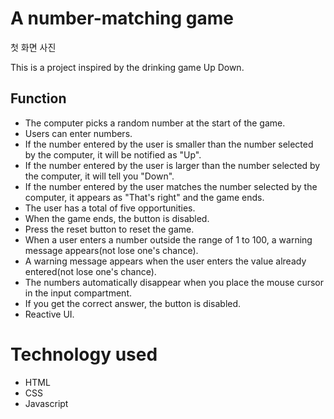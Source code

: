 # A number-matching game

첫 화면 사진<br>

This is a project inspired by the drinking game Up Down.


## Function
- The computer picks a random number at the start of the game.<br>
- Users can enter numbers.<br>
- If the number entered by the user is smaller than the number selected by the computer, it will be notified as "Up".<br>
- If the number entered by the user is larger than the number selected by the computer, it will tell you "Down".<br>
- If the number entered by the user matches the number selected by the computer, it appears as "That's right" and the game ends.<br>
- The user has a total of five opportunities.<br>
- When the game ends, the button is disabled.<br>
- Press the reset button to reset the game.<br>
- When a user enters a number outside the range of 1 to 100, a warning message appears(not lose one's chance).<br>
- A warning message appears when the user enters the value already entered(not lose one's chance).<br>
- The numbers automatically disappear when you place the mouse cursor in the input compartment.<br>
- If you get the correct answer, the button is disabled.<br>
- Reactive UI.<br>

# Technology used
- HTML<br>
- CSS<br>
- Javascript
